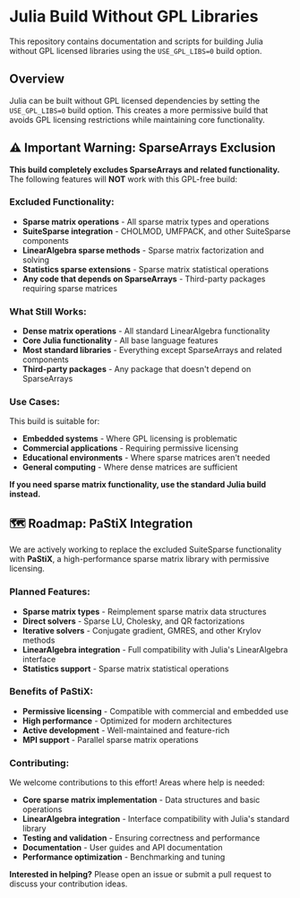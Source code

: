 # Julia Build Without GPL Libraries

This repository contains documentation and scripts for building Julia without GPL licensed libraries using the `USE_GPL_LIBS=0` build option.

## Overview

Julia can be built without GPL licensed dependencies by setting the `USE_GPL_LIBS=0` build option. This creates a more permissive build that avoids GPL licensing restrictions while maintaining core functionality.

## ⚠️ Important Warning: SparseArrays Exclusion

**This build completely excludes SparseArrays and related functionality.** The following features will **NOT** work with this GPL-free build:

### Excluded Functionality:
- **Sparse matrix operations** - All sparse matrix types and operations
- **SuiteSparse integration** - CHOLMOD, UMFPACK, and other SuiteSparse components
- **LinearAlgebra sparse methods** - Sparse matrix factorization and solving
- **Statistics sparse extensions** - Sparse matrix statistical operations
- **Any code that depends on SparseArrays** - Third-party packages requiring sparse matrices

### What Still Works:
- **Dense matrix operations** - All standard LinearAlgebra functionality
- **Core Julia functionality** - All base language features
- **Most standard libraries** - Everything except SparseArrays and related components
- **Third-party packages** - Any package that doesn't depend on SparseArrays

### Use Cases:
This build is suitable for:
- **Embedded systems** - Where GPL licensing is problematic
- **Commercial applications** - Requiring permissive licensing
- **Educational environments** - Where sparse matrices aren't needed
- **General computing** - Where dense matrices are sufficient

**If you need sparse matrix functionality, use the standard Julia build instead.**

## 🗺️ Roadmap: PaStiX Integration

We are actively working to replace the excluded SuiteSparse functionality with **PaStiX**, a high-performance sparse matrix library with permissive licensing.

### Planned Features:
- **Sparse matrix types** - Reimplement sparse matrix data structures
- **Direct solvers** - Sparse LU, Cholesky, and QR factorizations
- **Iterative solvers** - Conjugate gradient, GMRES, and other Krylov methods
- **LinearAlgebra integration** - Full compatibility with Julia's LinearAlgebra interface
- **Statistics support** - Sparse matrix statistical operations

### Benefits of PaStiX:
- **Permissive licensing** - Compatible with commercial and embedded use
- **High performance** - Optimized for modern architectures
- **Active development** - Well-maintained and feature-rich
- **MPI support** - Parallel sparse matrix operations

### Contributing:
We welcome contributions to this effort! Areas where help is needed:

- **Core sparse matrix implementation** - Data structures and basic operations
- **LinearAlgebra integration** - Interface compatibility with Julia's standard library
- **Testing and validation** - Ensuring correctness and performance
- **Documentation** - User guides and API documentation
- **Performance optimization** - Benchmarking and tuning

**Interested in helping?** Please open an issue or submit a pull request to discuss your contribution ideas.

